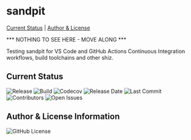 sandpit
=======

[Current Status](#currentstatus) | [Author & License](#author)

*** NOTHING TO SEE HERE - MOVE ALONG ***

Testing sandpit for VS Code and GitHub Actions Continuous Integration workflows,
build toolchains and other shiz.

## <a name="currentstatus">Current Status</a>

![Release](https://img.shields.io/github/v/release/semuadmin/sandpit)
![Build](https://img.shields.io/github/actions/workflow/status/semuadmin/sandpit/main.yml)
![Codecov](https://img.shields.io/codecov/c/github/semuadmin/sandpit)
![Release Date](https://img.shields.io/github/release-date-pre/semuadmin/sandpit)
![Last Commit](https://img.shields.io/github/last-commit/semuadmin/sandpit)
![Contributors](https://img.shields.io/github/contributors/semuadmin/sandpit.svg)
![Open Issues](https://img.shields.io/github/issues-raw/semuadmin/sandpit)


## <a name="author">Author & License Information</a>

![GitHub License](https://img.shields.io/github/license/semuadmin/sandpit)
